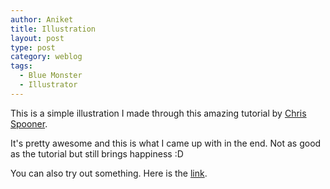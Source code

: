 ```yaml
---
author: Aniket
title: Illustration
layout: post
type: post
category: weblog
tags:
  - Blue Monster
  - Illustrator
---
```


This is a simple illustration I made through this amazing tutorial by [Chris Spooner](http://www.blog.spoongraphics.co.uk/).

It's pretty awesome and this is what I came up with in the end. Not as good as the tutorial but still brings happiness :D

You can also try out something. Here is the [link](http://www.blog.spoongraphics.co.uk/articles/create-a-cute-baby-monster-character-in-illustrator).